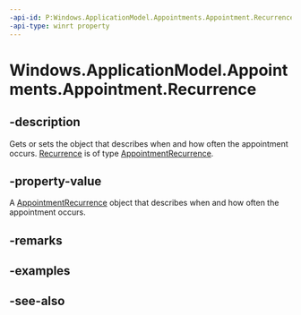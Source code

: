 ----api-id: P:Windows.ApplicationModel.Appointments.Appointment.Recurrence
-api-type: winrt property
---<!-- Property syntaxpublic Windows.ApplicationModel.Appointments.AppointmentRecurrence Recurrence { get;  set; }--># Windows.ApplicationModel.Appointments.Appointment.Recurrence## -descriptionGets or sets the object that describes when and how often the appointment occurs. [Recurrence](appointment_recurrence.md) is of type [AppointmentRecurrence](appointmentrecurrence.md).## -property-valueA [AppointmentRecurrence](appointmentrecurrence.md) object that describes when and how often the appointment occurs.## -remarks## -examples## -see-also